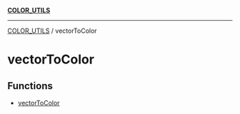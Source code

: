 [**COLOR_UTILS**](../README.md)

***

[COLOR_UTILS](../README.md) / vectorToColor

# vectorToColor

## Functions

- [vectorToColor](functions/vectorToColor.md)

